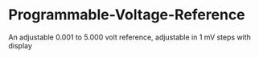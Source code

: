 # Programmable-Voltage-Reference
An adjustable 0.001 to 5.000 volt reference, adjustable in 1 mV steps with display

